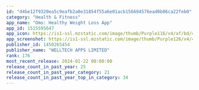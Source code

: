 ```yaml
---
id: "d4be12f9320ea5c9eafb2a0e31854f55a6e01acb156694576ead0b06ca22feb0"
category: "Health & Fitness"
app_name: "Omo: Healthy Weight Loss App"
app_id: 1515595647
app_icon: https://is1-ssl.mzstatic.com/image/thumb/Purple116/v4/af/bd/42/afbd42b5-5dea-1fb1-95d8-b79b5717f491/AppIconRelease-0-0-1x_U007ephone-0-85-220.jpeg/1024x1024bb.png
app_screenshot: https://is1-ssl.mzstatic.com/image/thumb/Purple126/v4/42/53/7a/42537aa6-1f41-1224-6099-ca980c0f1d92/61c27b51-167b-4624-96e3-3fbd68222586_01_Social_proof_ios_6.5.jpg/1242x2688bb.png
publisher_id: 1450265454
publisher_name: "WELLTECH APPS LIMITED"
rank: 176
most_recent_release: 2024-01-22 00:00:00
release_count_in_past_year: 25
release_count_in_past_year_category: 21
release_count_in_past_year_top_in_category: 34
---
```


